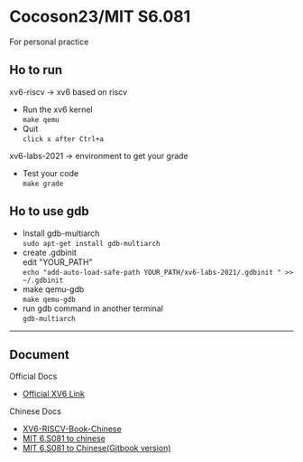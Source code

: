 # Cocoson23/MIT S6.081 #
For personal practice  
## Ho to run ##
xv6-riscv -> xv6 based on riscv  

- Run the xv6 kernel  
`make qemu`
- Quit  
`click x after Ctrl+a`

xv6-labs-2021 -> environment to get your grade  

- Test your code  
`make grade`  

## Ho to use gdb ##  
- Install gdb-multiarch  
`sudo apt-get install gdb-multiarch`  
- create .gdbinit  
edit "YOUR_PATH"  
`echo "add-auto-load-safe-path YOUR_PATH/xv6-labs-2021/.gdbinit " >> ~/.gdbinit`  
- make qemu-gdb  
`make qemu-gdb`  
- run gdb command in another terminal  
`gdb-multiarch`  

***  

## Document ##  
Official Docs
- [Official XV6 Link](https://github.com/mit-pdos/xv6-riscv)  

Chinese Docs
- [XV6-RISCV-Book-Chinese](https://github.com/FrankZn/xv6-riscv-book-Chinese)
- [MIT 6.S081 to chinese](https://github.com/huihongxiao/MIT6.S081)  
- [MIT 6.S081 to Chinese(Gitbook version)](https://mit-public-courses-cn-translatio.gitbook.io/mit6-s081/)  
